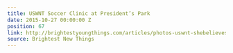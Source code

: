 ```yaml
---
title: USWNT Soccer Clinic at President’s Park
date: 2015-10-27 00:00:00 Z
position: 67
link: http://brightestyoungthings.com/articles/photos-uswnt-shebelieves-youth-clinic-at-presidents-park.htm
source: Brightest New Things
---
```



